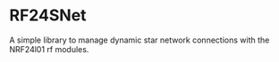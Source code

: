 # RF24SNet
A simple library to manage dynamic star network connections with the NRF24l01 rf modules. 
